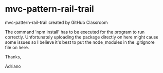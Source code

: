 # mvc-pattern-rail-trail
mvc-pattern-rail-trail created by GitHub Classroom

The command 'npm install' has to be executed for the program to run correctly. Unfortunately uploading the package directly on here
might cause some issues so I believe it's best to put the node_modules in the .gitignore file on here. 

Thanks,

Adriano

